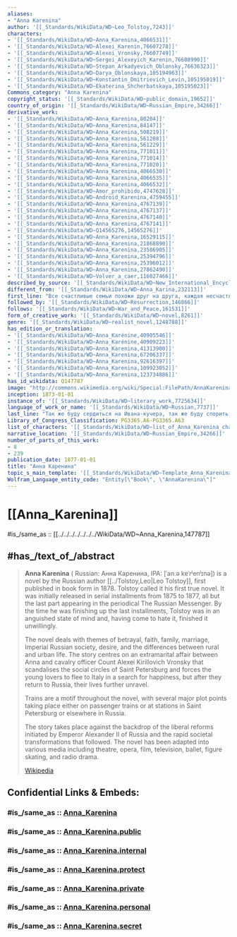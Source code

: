 ```yaml
---
aliases:
- "Anna Karenina"
author: '[[_Standards/WikiData/WD~Leo_Tolstoy,7243]]'
characters:
- '[[_Standards/WikiData/WD~Anna_Karenina,4066531]]'
- '[[_Standards/WikiData/WD~Alexei_Karenin,76607278]]'
- '[[_Standards/WikiData/WD~Alexei_Vronsky,76607749]]'
- '[[_Standards/WikiData/WD~Sergei_Alexeyich_Karenin,76608990]]'
- '[[_Standards/WikiData/WD~Stepan_Arkadyevich_Oblonsky,76636323]]'
- '[[_Standards/WikiData/WD~Darya_Oblonskaya,105194963]]'
- '[[_Standards/WikiData/WD~Konstantin_Dmitrievich_Levin,105195019]]'
- '[[_Standards/WikiData/WD~Ekaterina_Shcherbatskaya,105195023]]'
Commons_category: "Anna Karenina"
copyright_status: '[[_Standards/WikiData/WD~public_domain,19652]]'
country_of_origin: '[[_Standards/WikiData/WD~Russian_Empire,34266]]'
derivative_work:
- '[[_Standards/WikiData/WD~Anna_Karenina,80204]]'
- '[[_Standards/WikiData/WD~Anna_Karenina,84147]]'
- '[[_Standards/WikiData/WD~Anna_Karenina,508219]]'
- '[[_Standards/WikiData/WD~Anna_Karenina,561208]]'
- '[[_Standards/WikiData/WD~Anna_Karenina,561229]]'
- '[[_Standards/WikiData/WD~Anna_Karenina,771011]]'
- '[[_Standards/WikiData/WD~Anna_Karenina,771014]]'
- '[[_Standards/WikiData/WD~Anna_Karenina,771020]]'
- '[[_Standards/WikiData/WD~Anna_Karenina,4066530]]'
- '[[_Standards/WikiData/WD~Anna_Karenina,4066535]]'
- '[[_Standards/WikiData/WD~Anna_Karenina,4066532]]'
- '[[_Standards/WikiData/WD~Amor_prohibido,4747628]]'
- '[[_Standards/WikiData/WD~Android_Karenina,4759455]]'
- '[[_Standards/WikiData/WD~Anna_Karenina,4767139]]'
- '[[_Standards/WikiData/WD~Anna_Karenina,4767137]]'
- '[[_Standards/WikiData/WD~Anna_Karenina,4767140]]'
- '[[_Standards/WikiData/WD~Anna_Karenina,4767141]]'
- '[[_Standards/WikiData/WD~Q14565276,14565276]]'
- '[[_Standards/WikiData/WD~Anna_Karenina,16529115]]'
- '[[_Standards/WikiData/WD~Anna_Karenina,21868890]]'
- '[[_Standards/WikiData/WD~Anna_Karenina,23586905]]'
- '[[_Standards/WikiData/WD~Anna_Karenina,25394796]]'
- '[[_Standards/WikiData/WD~Anna_Karenina,25396012]]'
- '[[_Standards/WikiData/WD~Anna_Karenina,27862490]]'
- '[[_Standards/WikiData/WD~Volver_a_caer,116027466]]'
described_by_source: '[[_Standards/WikiData/WD~New_International_Encyclopedia,1029706]]'
different_from: '[[_Standards/WikiData/WD~Anna_Karina,232113]]'
first_line: "Все счастливые семьи похожи друг на друга, каждая несчастливая семья несчастлива по-своемy"
followed_by: '[[_Standards/WikiData/WD~Resurrection,146866]]'
follows: '[[_Standards/WikiData/WD~War_and_Peace,161531]]'
form_of_creative_work: '[[_Standards/WikiData/WD~novel,8261]]'
genre: '[[_Standards/WikiData/WD~realist_novel,1248788]]'
has_edition_or_translation:
- '[[_Standards/WikiData/WD~Anna_Karénine,40905546]]'
- '[[_Standards/WikiData/WD~Anna_Karénine,40909223]]'
- '[[_Standards/WikiData/WD~Anna_Karenina,41313900]]'
- '[[_Standards/WikiData/WD~Anna_Karenina,67206337]]'
- '[[_Standards/WikiData/WD~Anna_Karenina,92616397]]'
- '[[_Standards/WikiData/WD~Anna_Karenina,109923052]]'
- '[[_Standards/WikiData/WD~Anna_Karenina,123734886]]'
has_id_wikidata: Q147787
image: "http://commons.wikimedia.org/wiki/Special:FilePath/AnnaKareninaTitle.jpg"
inception: 1873-01-01
instance_of: '[[_Standards/WikiData/WD~literary_work,7725634]]'
language_of_work_or_name: '[[_Standards/WikiData/WD~Russian,7737]]'
last_line: "Так же буду сердиться на Ивана-кучера, так же буду спорить, буду некстати высказывать свои мысли, так же будет стена между святая святых моей души и другими, даже женой моей, так же буду обвинять ее за свой страх и раскаиваться в этом, так же буду не понимать разумом, зачем я молюсь, и буду молиться, — но жизнь моя теперь, вся моя жизнь, независимо от всего, что может случиться со мной, каждая минута ее — не только не бессмысленна, какою была прежде, но имеет несомненный смысл добра, который я властен вложить в нее!»"
Library_of_Congress_Classification: PG3365.A6-PG3365.A63
list_of_characters: '[[_Standards/WikiData/WD~list_of_Anna_Karenina_characters,4435775]]'
narrative_location: '[[_Standards/WikiData/WD~Russian_Empire,34266]]'
number_of_parts_of_this_work:
- 8
- 239
publication_date: 1877-01-01
title: "Анна Каренина"
topic_s_main_template: '[[_Standards/WikiData/WD~Template_Anna_Karenina,6680316]]'
Wolfram_Language_entity_code: "Entity[\"Book\", \"AnnaKarenina\"]"
---
```


# [[Anna_Karenina]] 

#is_/same_as :: [[../../../../../../../WikiData/WD~Anna_Karenina,147787]] 

## #has_/text_of_/abstract 

> **Anna Karenina** ( Russian: Анна Каренина, IPA: [ˈanːə kɐˈrʲenʲɪnə]) 
> is a novel by the Russian author [[../Tolstoy,Leo|Leo Tolstoy]], first published in book form in 1878. 
> Tolstoy called it his first true novel. 
> It was initially released in serial installments from 1875 to 1877, 
> all but the last part appearing in the periodical The Russian Messenger. 
> By the time he was finishing up the last installments, 
> Tolstoy was in an anguished state of mind and, having come to hate it, finished it unwillingly.
>
> The novel deals with themes of betrayal, faith, family, marriage, Imperial Russian society, desire, 
> and the differences between rural and urban life. 
> The story centres on an extramarital affair between Anna 
> and  cavalry officer Count Alexei Kirillovich Vronsky 
> that scandalises the social circles of Saint Petersburg 
> and forces the young lovers to flee to Italy in a search for happiness, 
> but after they return to Russia, their lives further unravel.
>
> Trains are a motif throughout the novel, 
> with several major plot points taking place either on passenger trains 
> or at stations in Saint Petersburg or elsewhere in Russia. 
> 
> The story takes place against the 
> backdrop of the liberal reforms initiated by Emperor Alexander II of Russia 
> and the rapid societal transformations that followed. 
> The novel has been adapted into various media 
> including theatre, opera, film, television, ballet, figure skating, and radio drama.
>
> [Wikipedia](https://en.wikipedia.org/wiki/Anna%20Karenina) 


## Confidential Links & Embeds: 

### #is_/same_as :: [Anna_Karenina](Anna_Karenina.md) 

### #is_/same_as :: [Anna_Karenina.public](/_public/Society/Communication/Media/Book/Writer/Tolstoy,Leo/Anna_Karenina.public.md) 

### #is_/same_as :: [Anna_Karenina.internal](/_internal/Society/Communication/Media/Book/Writer/Tolstoy,Leo/Anna_Karenina.internal.md) 

### #is_/same_as :: [Anna_Karenina.protect](/_protect/Society/Communication/Media/Book/Writer/Tolstoy,Leo/Anna_Karenina.protect.md) 

### #is_/same_as :: [Anna_Karenina.private](/_private/Society/Communication/Media/Book/Writer/Tolstoy,Leo/Anna_Karenina.private.md) 

### #is_/same_as :: [Anna_Karenina.personal](/_personal/Society/Communication/Media/Book/Writer/Tolstoy,Leo/Anna_Karenina.personal.md) 

### #is_/same_as :: [Anna_Karenina.secret](/_secret/Society/Communication/Media/Book/Writer/Tolstoy,Leo/Anna_Karenina.secret.md)

